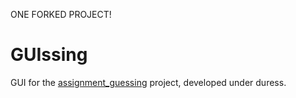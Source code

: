 ONE FORKED PROJECT!

# GUIssing
GUI for the
[assignment\_guessing](https://github.com/elterminad0r/assignment_guessing)
project, developed under duress.
